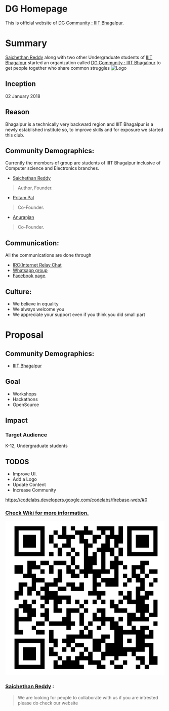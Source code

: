 # DG Homepage

This is official website of [DG Community : IIIT Bhagalpur](https://dg-iiitbh.github.io).

# Summary
[Saichethan Reddy](https://github.com/Saichethan) along with two other  Undergraduate students of [IIIT Bhagalpur](http://iiitbh.ac.in) started an organization called  [DG Community : IIIT Bhagalpur](https://github.com/DG-IIITBH) to get people together who share common struggles 
![Logo](https://github.com/DG-IIITBH/DG-IIITBH.github.io/blob/master/img/logo.svg)
## Inception
02 January 2018
## Reason
Bhagalpur is a technically very backward region and IIIT Bhagalpur is a newly established institute so, to improve skills and for exposure we started this club. 
## Community Demographics:
Currently the members of group are students of IIIT Bhagalpur inclusive of Computer science and Electronics branches.
* [Saichethan Reddy](https://www.facebook.com/SaichethanReddyMiriyal) 
> Author, Founder.
* [Pritam Pal](https://www.facebook.com/pritampal99) 
> Co-Founder.
* [Anuranjan](https://www.facebook.com/anuranjan.kumar.188) 
> Co-Founder.
## Communication:
All the communications are done through 
* [IRC(Internet Relay Chat](https://matrix.to/#/#DG_Community:matrix.org)
* [Whatsapp group](https://chat.whatsapp.com/H3unAYVx1aO6CRJ6W27iAr) 
* [Facebook page](https://m.facebook.com/DG-Community-IIIT-Bhagalpur-177777156160101).

## Culture:
* We believe in equality
* We always welcome you
* We appreciate your support even if you think you did small part

# Proposal

## Community Demographics:
* [IIIT Bhagalpur](http://iiitbh.ac.in)

## Goal
* Workshops
* Hackathons
* OpenSource

## Impact

### Target Audience
K-12, Undergraduate students




## TODOS

* Improve UI.
* Add a Logo
* Update Content
* Increase Community

https://codelabs.developers.google.com/codelabs/firebase-web/#0

### [Check Wiki for more information.](https://github.com/DG-IIITBH/DG-IIITBH.github.io/wiki)












![DG IIIT](/img/DGIIIT.png)











### [Saichethan Reddy](https://www.facebook.com/SaichethanReddy.Miriyal) :
> We are looking for people to collaborate with us if you are intrested please do check our website 
